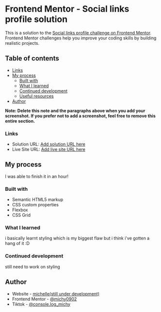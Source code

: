 # Frontend Mentor - Social links profile solution

This is a solution to the [Social links profile challenge on Frontend Mentor](https://www.frontendmentor.io/challenges/social-links-profile-UG32l9m6dQ). Frontend Mentor challenges help you improve your coding skills by building realistic projects. 

## Table of contents

- [Links](#links)
- [My process](#my-process)
  - [Built with](#built-with)
  - [What I learned](#what-i-learned)
  - [Continued development](#continued-development)
  - [Useful resources](#useful-resources)
- [Author](#author)


**Note: Delete this note and the paragraphs above when you add your screenshot. If you prefer not to add a screenshot, feel free to remove this entire section.**

### Links

- Solution URL: [Add solution URL here](https://your-solution-url.com)
- Live Site URL: [Add live site URL here](https://your-live-site-url.com)

## My process

I was able to finish it in an hour!

### Built with

- Semantic HTML5 markup
- CSS custom properties
- Flexbox
- CSS Grid


### What I learned
i basically learnt styling which is my biggest flaw but i think i've gotten a hang of it :D

### Continued development

still need to work on styling

## Author

- Website - [michelle(still under development)](https://michy0902.github.io/michys-portfolio-3/)
- Frontend Mentor - [@michy0902](https://www.frontendmentor.io/profile/michy0902)
- Tiktok - [@console.log_michy](https://www.tiktok.com/@console.log_michy?lang=en)




